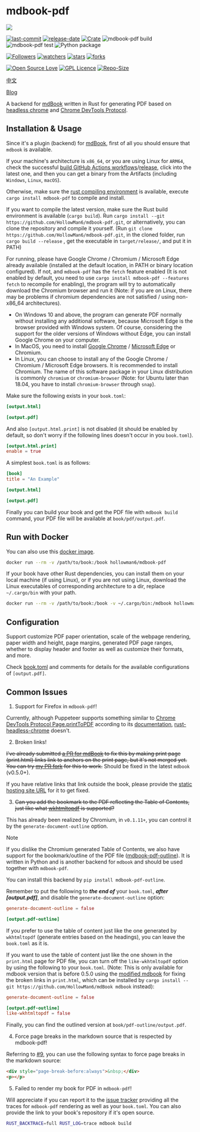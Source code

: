 # mdbook-pdf
[![](https://dockeri.co/image/hollowman6/mdbook-pdf)](https://hub.docker.com/r/hollowman6/mdbook-pdf)

[![last-commit](https://img.shields.io/github/last-commit/HollowMan6/mdbook-pdf)](https://github.com/HollowMan6/mdbook-pdf/graphs/commit-activity)
[![release-date](https://img.shields.io/github/release-date/HollowMan6/mdbook-pdf)](https://github.com/HollowMan6/mdbook-pdf/releases)
[![Crate](https://img.shields.io/crates/v/mdbook-pdf.svg)](https://crates.io/crates/mdbook-pdf)
![mdbook-pdf build](https://github.com/HollowMan6/mdbook-pdf/workflows/mdbook-pdf%20build/badge.svg)
![mdbook-pdf test](https://github.com/HollowMan6/mdbook-pdf/workflows/mdbook-pdf%20test/badge.svg)
![Python package](https://github.com/HollowMan6/mdbook-pdf/workflows/Python%20package/badge.svg)

[![Followers](https://img.shields.io/github/followers/HollowMan6?style=social)](https://github.com/HollowMan6?tab=followers)
[![watchers](https://img.shields.io/github/watchers/HollowMan6/mdbook-pdf?style=social)](https://github.com/HollowMan6/mdbook-pdf/watchers)
[![stars](https://img.shields.io/github/stars/HollowMan6/mdbook-pdf?style=social)](https://github.com/HollowMan6/mdbook-pdf/stargazers)
[![forks](https://img.shields.io/github/forks/HollowMan6/mdbook-pdf?style=social)](https://github.com/HollowMan6/mdbook-pdf/network/members)

[![Open Source Love](https://img.shields.io/badge/-%E2%9D%A4%20Open%20Source-Green?style=flat-square&logo=Github&logoColor=white&link=https://hollowman6.github.io/fund.html)](https://hollowman6.github.io/fund.html)
[![GPL Licence](https://img.shields.io/badge/license-GPL-blue)](https://opensource.org/licenses/GPL-3.0/)
[![Repo-Size](https://img.shields.io/github/repo-size/HollowMan6/mdbook-pdf.svg)](https://github.com/HollowMan6/mdbook-pdf/archive/master.zip)

[中文](https://github.com/HollowMan6/mdbook-pdf/blob/main/README_CN.md)

[Blog](https://hollowmansblog.wordpress.com/2022/01/30/mdbook-pdf-a-mdbook-backend-for-generating-pdf-files/)

A backend for [mdBook](https://github.com/rust-lang/mdBook) written in Rust for generating PDF based on [headless chrome](https://github.com/rust-headless-chrome/rust-headless-chrome) and [Chrome DevTools Protocol](https://chromedevtools.github.io/devtools-protocol/tot/Page/#method-printToPDF).

## Installation & Usage
Since it's a plugin (backend) for [mdBook](https://github.com/rust-lang/mdBook), first of all you should ensure that `mdbook` is available.

If your machine's architecture is `x86_64`, or you are using Linux for `ARM64`, check the successful [build GitHub Actions workflows](https://github.com/HollowMan6/mdbook-pdf/actions/workflows/build.yml?query=is%3Asuccess)/[release](https://github.com/HollowMan6/mdbook-pdf/releases), click into the latest one, and then you can get a binary from the Artifacts (including `Windows`, `Linux`, `macOS`).

Otherwise, make sure the [rust compiling environment](https://www.rust-lang.org/tools/install) is available, execute `cargo install mdbook-pdf` to compile and install.

If you want to compile the latest version, make sure the Rust build environment is available (`cargo build`). Run `cargo install --git https://github.com/HollowMan6/mdbook-pdf.git`, or alternatively, you can clone the repository and compile it yourself. (Run `git clone https://github.com/HollowMan6/mdbook-pdf.git`, in the cloned folder, run `cargo build --release` , get the executable in `target/release/`, and put it in PATH)

For running, please have Google Chrome / Chromium / Microsoft Edge already available (installed at the default location, in PATH or binary location configured). If not, and `mdbook-pdf` has the `fetch` feature enabled (It is not enabled by default, you need to use `cargo install mdbook-pdf --features fetch` to recompile for enabling), the program will try to automatically download the Chromium browser and run it (Note: if you are on Linux, there may be problems if chromium dependencies are not satisfied / using non-x86_64 architectures).

- On Windows 10 and above, the program can generate PDF normally without installing any additional software, because Microsoft Edge is the browser provided with Windows system. Of course, considering the support for the older versions of Windows without Edge, you can install Google Chrome on your computer.
- In MacOS, you need to install [Google Chrome](https://www.google.com/chrome/) / [Microsoft Edge](https://www.microsoft.com/en-us/edge) or Chromium.
- In Linux, you can choose to install any of the Google Chrome / Chromium / Microsoft Edge browsers. It is recommended to install Chromium. The name of this software package in your Linux distribution is commonly `chromium` or `chromium-browser` (Note: for Ubuntu later than 18.04, you have to install `chromium-browser` through `snap`).

Make sure the following exists in your `book.toml`:

```toml
[output.html]

[output.pdf]
```

And also `[output.html.print]` is not disabled (it should be enabled by default, so don't worry if the following lines doesn't occur in you `book.toml`).

```toml
[output.html.print]
enable = true
```

A simplest `book.toml` is as follows:

```toml
[book]
title = "An Example"

[output.html]

[output.pdf]
```

Finally you can build your book and get the PDF file with `mdbook build` command, your PDF file will be available at `book/pdf/output.pdf`.

## Run with Docker
You can also use this [docker image](https://hub.docker.com/r/hollowman6/mdbook-pdf).

```bash
docker run --rm -v /path/to/book:/book hollowman6/mdbook-pdf
```

If your book have other Rust dependencies, you can install them on your local machine (if using Linux), or if you are not using Linux, download the Linux executables of corresponding architecture to a dir, replace `~/.cargo/bin` with your path.

```bash
docker run --rm -v /path/to/book:/book -v ~/.cargo/bin:/mdbook hollowman6/mdbook-pdf
```

## Configuration
Support customize PDF paper orientation, scale of the webpage rendering, paper width and height, page margins, generated PDF page ranges, whether to display header and footer as well as customize their formats, and more.

Check [book.toml](https://github.com/HollowMan6/mdbook-pdf/blob/main/test_doc/book.toml#L10-L39) and comments for details for the available configurations of `[output.pdf]`.

## Common Issues
1. Support for Firefox in `mdbook-pdf`!

Currently, although Puppeteer supports something similar to [Chrome DevTools Protocol Page.printToPDF](https://chromedevtools.github.io/devtools-protocol/tot/Page/#method-printToPDF) according to its [documentation](https://pptr.dev/api/puppeteer.page.pdf), [rust-headless-chrome](https://github.com/rust-headless-chrome/rust-headless-chrome) doesn't.

2. Broken links!

~~I've already submitted [a PR for mdBook](https://github.com/rust-lang/mdBook/pull/1738) to fix this by making print page (print.html) links link to anchors on the print page, but it's not merged yet. You can try [my PR fork](https://github.com/HollowMan6/mdBook) for this to work.~~ Should be fixed in the latest `mdbook` (v0.5.0+).

If you have relative links that link outside the book, please provide the [static hosting site URL](https://github.com/HollowMan6/mdbook-pdf/blob/main/test_doc/book.toml#L19-L20) for it to get fixed.

3. ~~Can you add the bookmark to the PDF reflecting the Table of Contents, just like what [wkhtmltopdf](https://wkhtmltopdf.org/) is supported?~~

This has already been realized by Chromium, in `v0.1.11+`, you can control it by the `generate-document-outline` option.

> [!NOTE]
> If you dislike the Chromium generated Table of Contents, we also have support for the bookmark/outline of the PDF file ([mdbook-pdf-outline](https://pypi.org/project/mdbook-pdf-outline/)). It is written in Python and is another backend for `mdbook` and should be used together with `mdbook-pdf`.
> 
> You can install this backend by `pip install mdbook-pdf-outline`.
> 
> Remember to put the following to ***the end of*** your `book.toml`, ***after [output.pdf]***, and disable the `generate-document-outline` option:
> 
> ```toml
> generate-document-outline = false
> 
> [output.pdf-outline]
> ```
>
> If you prefer to use the table of content just like the one generated by `wkhtmltopdf` (generate entries based on the headings), you can leave the `book.toml` as it is.
>
> If you want to use the table of content just like the one shown in the `print.html` page for PDF file, you can turn off the `like-wkhtmltopdf` option by using the following to your `book.toml`. (Note: This is only available for mdbook version that is before 0.5.0 using the [modified mdbook](https://github.com/rust-lang/mdBook/pull/1738) for fixing the broken links in `print.html`, which can be installed by `cargo install --git https://github.com/HollowMan6/mdBook mdbook` instead):
>
> ```toml
> generate-document-outline = false
> 
> [output.pdf-outline]
> like-wkhtmltopdf = false
> ```
> 
> Finally, you can find the outlined version at `book/pdf-outline/output.pdf`.

4. Force page breaks in the markdown source that is respected by mdbook-pdf!

Referring to [#9](https://github.com/HollowMan6/mdbook-pdf/discussions/9#discussioncomment-4895678), you can use the following syntax to force page breaks in the markdown source:

```markdown
<div style="page-break-before:always">&nbsp;</div>
<p></p>
```

5. Failed to render my book for PDF in `mdbook-pdf`!

Will appreciate if you can report it to the [issue tracker](https://github.com/HollowMan6/mdbook-pdf/issues/new) providing all the traces for `mdbook-pdf` rendering as well as your `book.toml`. You can also provide the link to your book's repository if it's open source.

```bash
RUST_BACKTRACE=full RUST_LOG=trace mdbook build
```
